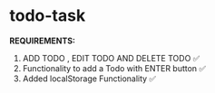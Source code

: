 # todo-task


**REQUIREMENTS:**

1. ADD TODO , EDIT TODO AND DELETE TODO ✅
2. Functionality to add a Todo with ENTER button ✅
3. Added localStorage Functionality ✅
